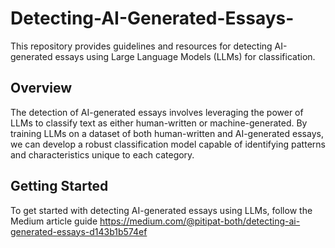 # Detecting-AI-Generated-Essays-
This repository provides guidelines and resources for detecting AI-generated essays using Large Language Models (LLMs) for classification. 

## Overview

The detection of AI-generated essays involves leveraging the power of LLMs to classify text as either human-written or machine-generated. By training LLMs on a dataset of both human-written and AI-generated essays, we can develop a robust classification model capable of identifying patterns and characteristics unique to each category.

## Getting Started

To get started with detecting AI-generated essays using LLMs, follow the Medium article guide
https://medium.com/@pitipat-both/detecting-ai-generated-essays-d143b1b574ef
